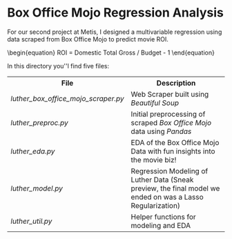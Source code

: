 # Box Office Mojo Regression Analysis

For our second project at Metis, I designed a multivariable regression using data scraped from Box Office Mojo to predict movie ROI.

\begin{equation}
ROI = Domestic Total Gross / Budget - 1
\end{equation}


In this directory you''l find five files:

<table style="width:100%">
  <tr>
    <th>File</th>
    <th>Description</th> 
  </tr>
  <tr>
    <td><i>luther_box_office_mojo_scraper.py</i></td>
    <td>Web Scraper built using <i>Beautiful Soup</i></td> 
  </tr>
  <tr>
    <td><i>luther_preproc.py</i></td>
    <td>Initial preprocessing of scraped <i>Box Office Mojo</i> data using <i>Pandas</i></td> 
  </tr>
  <tr>
    <td><i>luther_eda.py</i></td>
    <td>EDA of the Box Office Mojo Data with fun insights into the movie biz!</td> 
  </tr>
  <tr>
    <td><i>luther_model.py</i></td>
    <td>Regression Modeling of Luther Data
        (Sneak preview, the final model we ended on was a Lasso Regularization)</td> 
  </tr>
  <tr>
    <td><i>luther_util.py</i></td>
    <td>Helper functions for modeling and EDA</td> 
  </tr>
</table>
